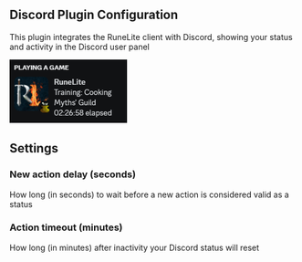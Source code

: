 ## Discord Plugin Configuration
This plugin integrates the RuneLite client with Discord, showing your status and activity in the Discord user panel  

![Discord plugin](img/discord/discord_example.png)

## Settings
### New action delay (seconds)
How long (in seconds) to wait before a new action is considered valid as a status

### Action timeout (minutes)
How long (in minutes) after inactivity your Discord status will reset  
